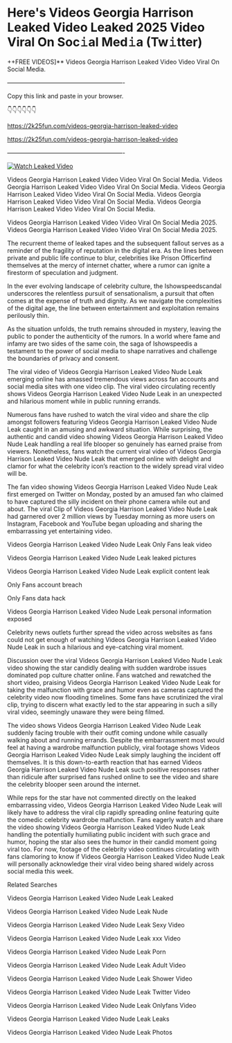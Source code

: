 # Here's Videos Georgia Harrison Leaked Video Leaked 2025 Video Viral On Soc𝚒al Med𝚒a (Tw𝚒tter)

++FREE VIDEOS]** Videos Georgia Harrison Leaked Video Video Viral On Social Media.

———————————————————-

Copy this link and paste in your browser.

👇👇👇👇👇👇

https://2k25fun.com/videos-georgia-harrison-leaked-video

https://2k25fun.com/videos-georgia-harrison-leaked-video

———————————————————-

[![Watch Leaked Video](https://miro.medium.com/v2/resize:fit:828/format:webp/1*cilzJN44JGOrTw9NJCrNHA.gif "Watch Leaked Video")](https://2k25fun.com/videos-georgia-harrison-leaked-video)

Videos Georgia Harrison Leaked Video Video Viral On Social Media. Videos Georgia Harrison Leaked Video Video Viral On Social Media. Videos Georgia Harrison Leaked Video Video Viral On Social Media. Videos Georgia Harrison Leaked Video Video Viral On Social Media. Videos Georgia Harrison Leaked Video Video Viral On Social Media.

Videos Georgia Harrison Leaked Video Video Viral On Social Media 2025. Videos Georgia Harrison Leaked Video Video Viral On Social Media 2025.

The recurrent theme of leaked tapes and the subsequent fallout serves as a reminder of the fragility of reputation in the digital era. As the lines between private and public life continue to blur, celebrities like Prison Officerfind themselves at the mercy of internet chatter, where a rumor can ignite a firestorm of speculation and judgment.

In the ever evolving landscape of celebrity culture, the Ishowspeedscandal underscores the relentless pursuit of sensationalism, a pursuit that often comes at the expense of truth and dignity. As we navigate the complexities of the digital age, the line between entertainment and exploitation remains perilously thin.

As the situation unfolds, the truth remains shrouded in mystery, leaving the public to ponder the authenticity of the rumors. In a world where fame and infamy are two sides of the same coin, the saga of Ishowspeedis a testament to the power of social media to shape narratives and challenge the boundaries of privacy and consent.

The viral video of Videos Georgia Harrison Leaked Video Nude Leak emerging online has amassed tremendous views across fan accounts and social media sites with one video clip. The viral video circulating recently shows Videos Georgia Harrison Leaked Video Nude Leak in an unexpected and hilarious moment while in public running errands.

Numerous fans have rushed to watch the viral video and share the clip amongst followers featuring Videos Georgia Harrison Leaked Video Nude Leak caught in an amusing and awkward situation. While surprising, the authentic and candid video showing Videos Georgia Harrison Leaked Video Nude Leak handling a real life blooper so genuinely has earned praise from viewers. Nonetheless, fans watch the current viral video of Videos Georgia Harrison Leaked Video Nude Leak that emerged online with delight and clamor for what the celebrity icon’s reaction to the widely spread viral video will be.

The fan video showing Videos Georgia Harrison Leaked Video Nude Leak first emerged on Twitter on Monday, posted by an amused fan who claimed to have captured the silly incident on their phone camera while out and about. The viral Clip of Videos Georgia Harrison Leaked Video Nude Leak had garnered over 2 million views by Tuesday morning as more users on Instagram, Facebook and YouTube began uploading and sharing the embarrassing yet entertaining video.

Videos Georgia Harrison Leaked Video Nude Leak Only Fans leak video

Videos Georgia Harrison Leaked Video Nude Leak leaked pictures

Videos Georgia Harrison Leaked Video Nude Leak explicit content leak

Only Fans account breach

Only Fans data hack

Videos Georgia Harrison Leaked Video Nude Leak personal information exposed

Celebrity news outlets further spread the video across websites as fans could not get enough of watching Videos Georgia Harrison Leaked Video Nude Leak in such a hilarious and eye-catching viral moment.

Discussion over the viral Videos Georgia Harrison Leaked Video Nude Leak video showing the star candidly dealing with sudden wardrobe issues dominated pop culture chatter online. Fans watched and rewatched the short video, praising Videos Georgia Harrison Leaked Video Nude Leak for taking the malfunction with grace and humor even as cameras captured the celebrity video now flooding timelines. Some fans have scrutinized the viral clip, trying to discern what exactly led to the star appearing in such a silly viral video, seemingly unaware they were being filmed.

The video shows Videos Georgia Harrison Leaked Video Nude Leak suddenly facing trouble with their outfit coming undone while casually walking about and running errands. Despite the embarrassment most would feel at having a wardrobe malfunction publicly, viral footage shows Videos Georgia Harrison Leaked Video Nude Leak simply laughing the incident off themselves. It is this down-to-earth reaction that has earned Videos Georgia Harrison Leaked Video Nude Leak such positive responses rather than ridicule after surprised fans rushed online to see the video and share the celebrity blooper seen around the internet.

While reps for the star have not commented directly on the leaked embarrassing video, Videos Georgia Harrison Leaked Video Nude Leak will likely have to address the viral clip rapidly spreading online featuring quite the comedic celebrity wardrobe malfunction. Fans eagerly watch and share the video showing Videos Georgia Harrison Leaked Video Nude Leak handling the potentially humiliating public incident with such grace and humor, hoping the star also sees the humor in their candid moment going viral too. For now, footage of the celebrity video continues circulating with fans clamoring to know if Videos Georgia Harrison Leaked Video Nude Leak will personally acknowledge their viral video being shared widely across social media this week.

Related Searches

Videos Georgia Harrison Leaked Video Nude Leak Leaked

Videos Georgia Harrison Leaked Video Nude Leak Nude

Videos Georgia Harrison Leaked Video Nude Leak Sexy Video

Videos Georgia Harrison Leaked Video Nude Leak xxx Video

Videos Georgia Harrison Leaked Video Nude Leak Porn

Videos Georgia Harrison Leaked Video Nude Leak Adult Video

Videos Georgia Harrison Leaked Video Nude Leak Shower Video

Videos Georgia Harrison Leaked Video Nude Leak Twitter Video

Videos Georgia Harrison Leaked Video Nude Leak Onlyfans Video

Videos Georgia Harrison Leaked Video Nude Leak Leaks

Videos Georgia Harrison Leaked Video Nude Leak Photos